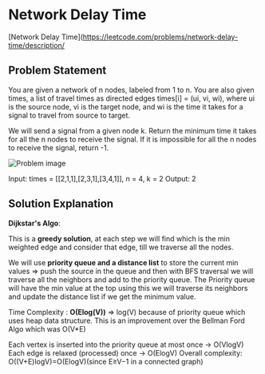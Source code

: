 # Network Delay Time
[Network Delay Time](https://leetcode.com/problems/network-delay-time/description/

## Problem Statement

You are given a network of n nodes, labeled from 1 to n. You are also given times, a list of travel times as directed edges times[i] = (ui, vi, wi), where ui is the source node, vi is the target node, and wi is the time it takes for a signal to travel from source to target.

We will send a signal from a given node k. Return the minimum time it takes for all the n nodes to receive the signal. If it is impossible for all the n nodes to receive the signal, return -1.

![Problem image](https://assets.leetcode.com/uploads/2019/05/23/931_example_1.png)

Input: times = [[2,1,1],[2,3,1],[3,4,1]], n = 4, k = 2
Output: 2

## Solution Explanation

**Dijkstar's Algo**:

This is a **greedy solution**, at each step we will find which is the min weighted edge and consider that edge, till we traverse all the nodes.

We will use **priority queue and a distance list** to store the current min values => push the source in the queue and then with BFS traversal we will traverse all the neighbors and add to the priority queue. The Priority queue will have the min value at the top using this we will traverse its neighbors and update the distance list if we get the minimum value.

Time Complexity : **O(Elog(V))** => log(V) because of priority queue which uses heap data structure. This is an improvement over the Bellman Ford Algo which was O(V*E)

Each vertex is inserted into the priority queue at most once → O(VlogV)
Each edge is relaxed (processed) once → O(ElogV)
Overall complexity: O((V+E)logV)=O(ElogV)(since E≥V−1 in a connected graph)
